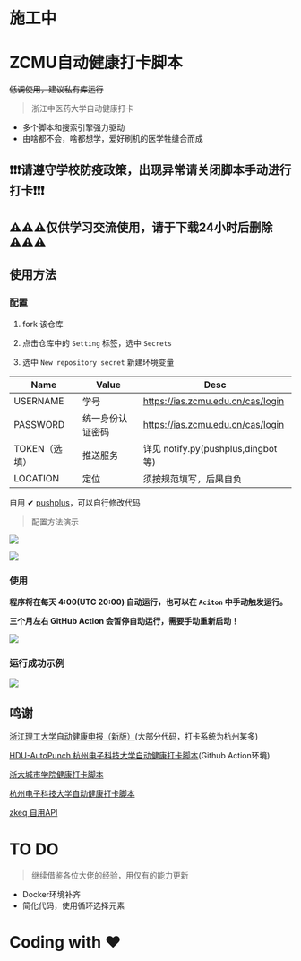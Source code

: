 # 施工中
 # ZCMU自动健康打卡脚本
~~低调使用，建议私有库运行~~
 > 浙江中医药大学自动健康打卡


 * 多个脚本和搜索引擎强力驱动
 * 由啥都不会，啥都想学，爱好刷机的医学牲缝合而成

 ## ❗❗❗请遵守学校防疫政策，出现异常请关闭脚本手动进行打卡❗❗❗
 ## ⚠⚠⚠仅供学习交流使用，请于下载24小时后删除⚠⚠⚠

 ## 使用方法

 ### 配置

 1. fork 该仓库

 2. 点击仓库中的 `Setting` 标签，选中 `Secrets`

 3. 选中 `New repository secret` 新建环境变量

 | Name          | Value            | Desc                                                       |
 | ------------- | ---------------- | ---------------------------------------------------------- |
 | USERNAME     | 学号             |   https://ias.zcmu.edu.cn/cas/login |
 | PASSWORD      | 统一身份认证密码 |   https://ias.zcmu.edu.cn/cas/login |
 | TOKEN（选填） | 推送服务     | 详见 notify.py(pushplus,dingbot等) |
 |LOCATION      |定位              | 须按规范填写，后果自负|
 
 
 自用 ✔ [pushplus](http://www.pushplus.plus)，可以自行修改代码
  
 > 配置方法演示

 ![](./assets/create_secret.png)

 ![](./assets/new.png)

 ### 使用

 **程序将在每天 4:00(UTC 20:00) 自动运行，也可以在 `Aciton` 中手动触发运行。**

 **三个月左右 GitHub Action 会暂停自动运行，需要手动重新启动！**

 ![](./assets/run.png)

 ### 运行成功示例
 ![](./assets/success.png)

 ## 鸣谢
 [浙江理工大学自动健康申报（新版）](https://github.com/typenoob/zstu_report)(大部分代码，打卡系统为杭州某多)
  
 [HDU-AutoPunch 杭州电子科技大学自动健康打卡脚本](https://github.com/YeQiuO/HDU_AUTO_PUNCH)(Github Action环境)

 [浙大城市学院健康打卡脚本](https://github.com/chansyawn/zucc-auto-check)

 [杭州电子科技大学自动健康打卡脚本](https://github.com/Eanya-Tonic/HDU-Health_checkin)

 [zkeq 自用API](https://github.com/zkeq/icodeq-api)
 


# TO DO
> 继续借鉴各位大佬的经验，用仅有的能力更新

* Docker环境补齐
* 简化代码，使用循环选择元素


# Coding with ❤
